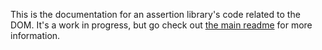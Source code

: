 This is the documentation for an assertion library's code related to the DOM. It's a work in progress, but go check out [the main readme](../../../../) for more information.
